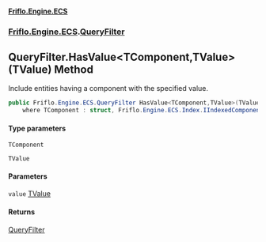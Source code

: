 #### [Friflo.Engine.ECS](index.md 'index')
### [Friflo.Engine.ECS](Friflo.Engine.ECS.md 'Friflo.Engine.ECS').[QueryFilter](QueryFilter.md 'Friflo.Engine.ECS.QueryFilter')

## QueryFilter.HasValue<TComponent,TValue>(TValue) Method

Include entities having a component with the specified value.

```csharp
public Friflo.Engine.ECS.QueryFilter HasValue<TComponent,TValue>(TValue value)
    where TComponent : struct, Friflo.Engine.ECS.Index.IIndexedComponent<TValue>, System.ValueType, System.ValueType;
```
#### Type parameters

<a name='Friflo.Engine.ECS.QueryFilter.HasValue_TComponent,TValue_(TValue).TComponent'></a>

`TComponent`

<a name='Friflo.Engine.ECS.QueryFilter.HasValue_TComponent,TValue_(TValue).TValue'></a>

`TValue`
#### Parameters

<a name='Friflo.Engine.ECS.QueryFilter.HasValue_TComponent,TValue_(TValue).value'></a>

`value` [TValue](QueryFilter.HasValue_TComponent,TValue_(TValue).md#Friflo.Engine.ECS.QueryFilter.HasValue_TComponent,TValue_(TValue).TValue 'Friflo.Engine.ECS.QueryFilter.HasValue<TComponent,TValue>(TValue).TValue')

#### Returns
[QueryFilter](QueryFilter.md 'Friflo.Engine.ECS.QueryFilter')